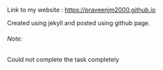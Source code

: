 
Link to my website : https://praveenjm2000.github.io

Created using jekyll and posted using github page.

###### Note:
Could not complete the task completely
